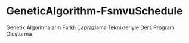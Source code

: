 # GeneticAlgorithm-FsmvuSchedule
Genetik Algoritmaların Farklı Çaprazlama Teknikleriyle Ders Programı Oluşturma 
